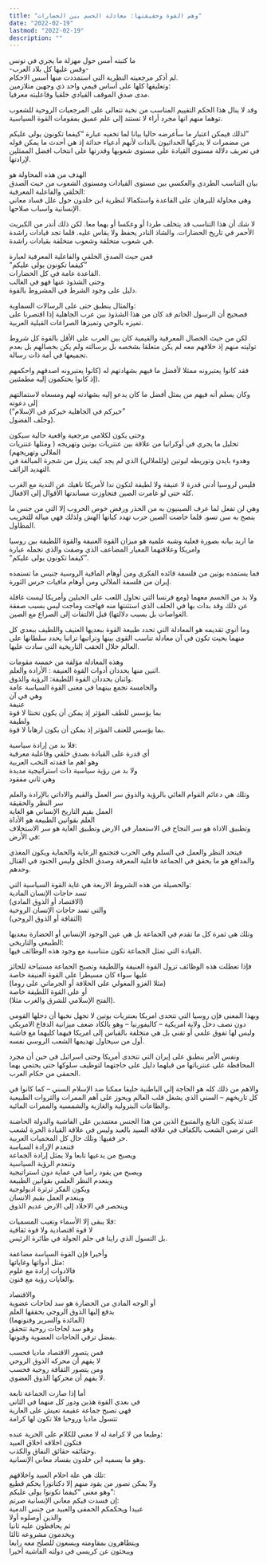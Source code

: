 ```yaml
---
title: "وهم القوة وحقيقتها: معادلة الحسم بين الحضارات"
date: "2022-02-19"
lastmod: "2022-02-19"
description: ""
---
```

  
ما كتبته أمس حول مهزلة ما يجري في تونس   
-وقس عليها كل بلاد العرب-   
لم أذكر مرجعيته النظرية التي استمددت منها أسس الاحكام.   
وتعليقها كلها على أساس قيمي واحد ذي وجهين متلازمين:   
مدى صدق الموقف القيادي خلقيا وفاعليته معرفيا.   
  
وقد لا ينال هذا الحكم التقييم المناسب من نخبة تتعالى على المرجعيات الروحية للشعوب توهما منهم انها مجرد أراء لا تستند إلى علم عميق بمقومات القوة السياسية.  
  
لذلك فيمكن اعتبار ما سأعرضه حاليا بيانا لما تخفيه عبارة “كيفما تكونون يولى عليكم”   
من مضمرات لا يدركها الحداثيون بالذات لأنهم أدعياء حداثة إذ هي أحدث ما يمكن قوله في تعريف دلالة مستوى القيادة على مستوى شعوبها وقدرتها على انتخاب افضل الممثلين لإرادتها.   
  
الهدف من هذه المحاولة هو   
بيان التناسب الطردي والعكسي بين مستوى القيادات ومستوى الشعوب من حيث الصدق الخلقي والفاعلية المعرفية:   
وهي محاولة للبرهان على القاعدة واستكمالا لنظرية ابن خلدون حول علل فساد معاني الإنسانية واسباب صلاحها.  
  
لا شك أن هذا التناسب قد يتخلف طردا أو وعكسا أو بهما معا. لكن ذلك أندر من الكبريت الأحمر في تاريخ الحضارات. والشاذ النادر يحفظ ولا يقاس عليه. قلما تجد قيادات راشدة في شعوب متخلفة وشعوب متخلفة بقيادات راشدة.  
  
فمن حيث الصدق الخلقي والفاعلية المعرفية لعبارة   
“كيفما تكونون يولى عليكم”   
القاعدة عامة في كل الحضارات.   
وحتى الشذوذ عنها فهو في الغالب   
دليل على وجود الشرط في المشروط بالقوة.  
  
والمثال ينطبق حتى على الرسالات السماوية:   
فصحيح أن الرسول الخاتم قد كان من هذا الشذوذ بين عرب الجاهلية إذا اقتصرنا على تميزه بالوحي وتميزها الصراعات القبلية العربية.   
  
لكن من حيث الخصال المعرفية والقيمية كان بين العرب على الأقل بالقوة كل شروط توليته منهم إذ خلافهم معه لم يكن متعلقا بشخصه بل برسالته ولم يكن بخصالهم بل بعدم تجميعها في أمة ذات رسالة.  
  
 فقد كانوا يعتبرونه ممثلا لأفضل ما فيهم بشهادتهم له (كانوا يعتبرونه اصدقهم واحكمهم   
إذ كانوا يحتكمون إليه مطمئنين).   
  
وكان يسلم أنه فيهم من يمثل أفضل ما كان يدعو إليه بشهادته لهم ومسعاه لاستمالتهم إلى دعوته   
(“خيركم في الجاهلية خيركم في الإسلام”   
وحلف الفضول).  
  
وحتى يكون لكلامي مرجعية واقعية حالية سيكون   
تحليل ما يجري في أوكرانيا من علاقة بين عنتريات بوتين وتهريجه ( ومثلها عنتريات الملالي وتهريجهم)   
وهدوء بايدن وتوريطه لبوتين (وللملالي) الذي لم يجد كيف ينزل من شجرة المبالغة في التهديد الزائف.  
  
فليس لروسيا أدنى قدرة لا عنيفة ولا لطيفة لتكون ندا لأمريكا ناهيك عن الندية مع الغرب كله حتى لو غامرت الصين فتجاوزت مساندتها الأقوال إلى الافعال.   
  
وهي لن تفعل لما عرف الصينيون به من الحذر ورفض خوص الحروب إلا التي من جنس ما ينصح به سن تسو. قلما خاضت الصين حرب تهدد كيانها الهش ولذلك فهي ميالة للتخريب المطاول.  
  
 ما اريد بيانه بصورة فعلية وشبه علمية هو ميزان القوة العنيفة والقوة اللطيفة بين روسيا وامريكا وعلاقتهما المعيار المضاعف الذي وصفت والذي تجمله عبارة   
“كيفما تكونون يولى عليكم”.  
  
فما يستمده بوتين من فلسفة قائده الفكري ومن أوهام المافية الروسية جنيس ما تستمده إيران من فلسفة الملالي ومن أوهام مافيات حرس الثورة.   
  
ولا بد من الحسم معهما (ومع فرنسا التي تحاول اللعب على الحبلين وأمريكا ليست غافلة عن ذلك وقد بدات بها في الحلف الذي استثنتها منه فهاجت وماجت ليس بسبب صفقة الغواصات بل بسبب دلالتها) قبل الالتفات إلى الصراع مع الصين.  
  
وما أنوي تقديمه هو المعادلة التي تحدد طبيعة القوة ببعديها العنيف واللطيف ببعدي كل منهما بحيث تكون في آن معادلة تناسب القوى بينها وتراتبها تراتبا يحدد سلطانها على العالم خلال الحقب التاريخية التي سادت عليها.  
  
وهذه المعادلة مؤلفة من خمسة مقومات   
اثنين منها يحددان أدوات القوة العنيفة : الأرادة والعلم.  
واثنان يحددان القوة اللطيفة: الرؤية والذوق.   
والخامسة تجمع بينهما في معنى القوة السياسة عامة   
وهي في آن   
عنيفة   
بما يؤسس للطف المؤثر إذ يمكن أن يكون تخنثا لا قوة   
ولطيفة   
بما يؤسس للعنف المؤثر إذ يمكن أن يكون ارهابا لا قوة.  
  
فلا بد من إرادة سياسية:   
أي قدرة على القيادة بصدق خلقي وفاعلية معرفية   
وهو اهم ما فقدته النخب العربية  
ولا بد من رؤية سياسية ذات استراتيجية مديدة   
وهي ثاني مفقود  
  
وتلك هي دعائم القوام الغائي بالرؤية والذوق سر العمل والقيم والاداتي بالإرادة والعلم سر النظر والحقيقة  
العمل بقيم التاريخ الإنساني هو الغاية  
العلم بقوانين الطبيعة هو الأداة  
وتطبيق الاداة هو سر النجاح في الاستعمار في الارض وتطبيق الغاية هو سر الاستخلاف في الأرض:   
  
فيتحد النظر والعمل في السلم وفي الحرب فتجتمع الرعاية والحماية ويكون المغذي والمدافع هو ما يحقق في الجماعة فاعلية المعرفة وصدق الخلق وليس الجنود في القتال وحدهم.  
  
والحصيلة من هذه الشروط الاربعة هي غاية القوة السياسية التي:  
 تسد حاجات الإنسان المادية   
(الاقتصاد أو الذوق المادي)   
والتي تسد حاجات الإنسان الروحية   
(الثقافة أو الذوق الروحي)   
  
وتلك هي ثمرة كل ما تقدم في الجماعة بل هي عين الوجود الإنساني أو الحضارة ببعديها الطبيعي والتاريخي:   
القيادة التي تمثل الجماعة تكون متناسبة مع وجود هذه الوظائف فيها.   
  
فإذا تعطلت هذه الوظائف تزول القوة العنيفة واللطيفة وتصبح الحماعة مستباحة للحائز عليها سواء كان مسيطرا على القوة العنيفة خاصة   
(مثلا الغزو المغولي على الخلافة أو الجرماني على روما)   
أو على القوة اللطيفة خاصة  
(الفتح الإسلامي للشرق والغرب مثلا).  
  
وبهذا المعنى فإن روسيا التي تتحدى امريكا بعنتريات بوتين لا تجهل نخبها أن دخلها القومي دون نصف دخل ولاية امريكية – كاليفورنيا – وهو بالكاد ضعف ميزانية الدفاع الامريكي  
 وليس لها تفوق علمي أو تقني بل هي متخلفة بالقياس إلى امريكا فيهما كليهما مع فاشية أول من سيحاول تهديمها الشعب الروسي نفسه.  
  
ونفس الأمر ينطبق على إيران التي تتحدى أمريكا وحتى اسرائيل في حين أن مجرد المحافظة على عنترياتها من قبلهما دليل على حاجتهما لتوظيف سلوكها حتى يحتمي بهما الحمقى من حكام العرب.  
  
والاهم من ذلك كله هو الحاجة إلى الباطنية حليفا ممكنا ضد الإسلام السني – كما كانوا في كل تاريخهم – السني الذي يشغل قلب العالم ويحوز على أهم الممرات والثروات الطبيعية والطاعات البترولية والغازية والشمسية والممرات المائية.  
  
عندئذ يكون التابع والمتبوع الذين من هذا الجنس معتمدين على الفاشية والدولة الحاضنة التي ترضي الشعب بالكفاف في علاقة السيد بالعبد وليس في علاقة القيادة الحرة لشعب حر ففيها: وتلك حال كل المحميات العربية.  
فتنعدم الإرادة السياسة   
ويصبح من يدعيها تابعا ولا يمثل إرادة الجماعة  
وتنعدم الرؤية السياسية   
ويصبح من يقود راميا في عماية دون استراتيجية  
وينعدم النظر العلمي بقوانين الطبيعة   
ويكون الفكر ثرثرة اديولوجية   
وينعدم العمل بقيم الانسان   
وينحصر في الاخلاد إلى الارض عديم الذوق   
  
فلا يبقى إلا الأسماء وتغيب المسميات:   
لا قوة اقتصادية ولا قوة ثقافية   
بل التسول الذي راينا في حلم الجولة في طائرة الرئيس.  
  
وأخيرا فإن القوة السياسة مضاعفة   
مثل أدواتها وغاياتها:   
فالادوات إرادة مع علوم   
والغايات رؤية مع فنون.   
  
والاقتصاد   
أو الوجه المادي من الحضارة هو سد لحاجات عضوية   
يدفع إليها الذوق الروجي يحققها العلم   
(المائدة والسرير وفنونهما)   
وهو سد لحاجات روحية تتحقق   
بفضل ترقي الحاجات العضوية وفنونها.  
  
فمن يتصور الاقتصاد ماديا فحسب   
لا يفهم أن محركه الذوق الروحي   
ومن يتصور الثقافة روحية فحسب   
لا يفهم أن محركها الذوق العضوي.  
  
أما إذا صارت الجماعة تابعة   
في بعدي القوة هذين ودور كل منهما في الثاني   
فهي تصبح جماعة عقيمة تعيش على العارية   
تتسول ماديا وروحيا فلا تكون لها كرامة   
  
وطبعا من لا كرامة له لا معنى للكلام على الحرية عنده:   
فتكون اخلاقه اخلاق العبيد   
وحقائقه حقائق النفاق والكذب.   
وهو ما يسميه ابن خلدون بفساد معاني الإنسانية.   
  
تلك هي علة احلام العبيد واخلاقهم:   
ولا يمكن تصور من يقود منهم إلا دكتاتورا يحكم قطيع   
وهو معنى “كيفما تكونوا يولى عليكم”:   
إن فسدت فيكم معاني الإنسانية صرتم:  
عبيدا ويحكمكم الحمقى والعبيد من جنس الدمية   
والذين أوصلوه أولا   
ثم يحافظون عليه ثانيا   
ويخدمون مشروعه ثالثا   
ويتظاهرون بمقاومته ويسعون للصلح معه رابعا   
ويبحثون عن كريسي في دولته الفاشية أخيرا

###